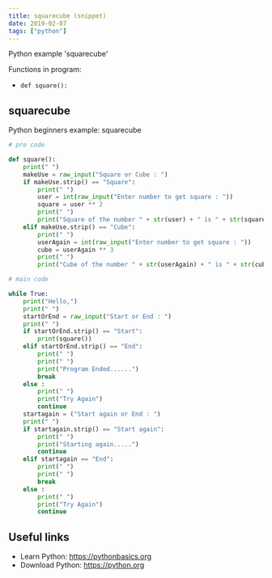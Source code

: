 ```yaml
---
title: squarecube (snippet)
date: 2019-02-07
tags: ["python"]
---
```

Python example 'squarecube'

Functions in program: 
* `def square():`

## squarecube

Python beginners example: squarecube

```python
# pre code

def square():
    print(" ")
    makeUse = raw_input("Square or Cube : ")
    if makeUse.strip() == "Square":
        print(" ")
        user = int(raw_input("Enter number to get square : "))
        square = user ** 2
        print(" ")
        print("Square of the number " + str(user) + " is " + str(square))
    elif makeUse.strip() == "Cube":
        print(" ")
        userAgain = int(raw_input("Enter number to get square : "))
        cube = userAgain ** 3
        print(" ")
        print("Cube of the number " + str(userAgain) + " is " + str(cube))

# main code

while True:
    print("Hello,")
    print(" ")
    startOrEnd = raw_input("Start or End : ")
    print(" ")
    if startOrEnd.strip() == "Start":
        print(square())
    elif startOrEnd.strip() == "End":
        print(" ")
        print(" ")
        print("Program Ended......")
        break
    else :
        print(" ")
        print("Try Again")
        continue
    startagain = ("Start again or End : ")
    print(" ")
    if startagain.strip() == "Start again":
        print(" ")
        print("Starting again.....")
        continue
    elif startagain == "End":
        print(" ")
        print(" ")
        break
    else :
        print(" ")
        print("Try Again")
        continue


```

## Useful links

- Learn Python: https://pythonbasics.org
- Download Python: https://python.org
